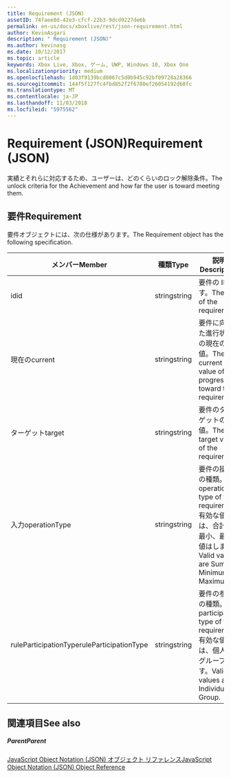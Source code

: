 ```yaml
---
title: Requirement (JSON)
assetID: 74faee8d-42e3-cfcf-22b3-9dcd9227de6b
permalink: en-us/docs/xboxlive/rest/json-requirement.html
author: KevinAsgari
description: " Requirement (JSON)"
ms.author: kevinasg
ms.date: 10/12/2017
ms.topic: article
keywords: Xbox Live, Xbox, ゲーム, UWP, Windows 10, Xbox One
ms.localizationpriority: medium
ms.openlocfilehash: 1d03f9139bcd8067c5d0b945c92bf09728a28366
ms.sourcegitcommit: 144f5f127fc4fbd852f2f6780ef26054192d68fc
ms.translationtype: MT
ms.contentlocale: ja-JP
ms.lasthandoff: 11/03/2018
ms.locfileid: "5975562"
---
```

# <a name="requirement-json"></a><span data-ttu-id="9ed46-104">Requirement (JSON)</span><span class="sxs-lookup"><span data-stu-id="9ed46-104">Requirement (JSON)</span></span>
<span data-ttu-id="9ed46-105">実績とそれらに対応するため、ユーザーは、どのくらいのロック解除条件。</span><span class="sxs-lookup"><span data-stu-id="9ed46-105">The unlock criteria for the Achievement and how far the user is toward meeting them.</span></span> 
<a id="ID4EN"></a>

 
## <a name="requirement"></a><span data-ttu-id="9ed46-106">要件</span><span class="sxs-lookup"><span data-stu-id="9ed46-106">Requirement</span></span>
 
<span data-ttu-id="9ed46-107">要件オブジェクトには、次の仕様があります。</span><span class="sxs-lookup"><span data-stu-id="9ed46-107">The Requirement object has the following specification.</span></span>
 
| <span data-ttu-id="9ed46-108">メンバー</span><span class="sxs-lookup"><span data-stu-id="9ed46-108">Member</span></span>| <span data-ttu-id="9ed46-109">種類</span><span class="sxs-lookup"><span data-stu-id="9ed46-109">Type</span></span>| <span data-ttu-id="9ed46-110">説明</span><span class="sxs-lookup"><span data-stu-id="9ed46-110">Description</span></span>| 
| --- | --- | --- | 
| <span data-ttu-id="9ed46-111">id</span><span class="sxs-lookup"><span data-stu-id="9ed46-111">id</span></span>| <span data-ttu-id="9ed46-112">string</span><span class="sxs-lookup"><span data-stu-id="9ed46-112">string</span></span>| <span data-ttu-id="9ed46-113">要件の ID です。</span><span class="sxs-lookup"><span data-stu-id="9ed46-113">The ID of the requirement.</span></span>| 
| <span data-ttu-id="9ed46-114">現在の</span><span class="sxs-lookup"><span data-stu-id="9ed46-114">current</span></span>| <span data-ttu-id="9ed46-115">string</span><span class="sxs-lookup"><span data-stu-id="9ed46-115">string</span></span>| <span data-ttu-id="9ed46-116">要件に向けた進行状況の現在の値。</span><span class="sxs-lookup"><span data-stu-id="9ed46-116">The current value of progression toward the requirement.</span></span>| 
| <span data-ttu-id="9ed46-117">ターゲット</span><span class="sxs-lookup"><span data-stu-id="9ed46-117">target</span></span>| <span data-ttu-id="9ed46-118">string</span><span class="sxs-lookup"><span data-stu-id="9ed46-118">string</span></span>| <span data-ttu-id="9ed46-119">要件のターゲットの値。</span><span class="sxs-lookup"><span data-stu-id="9ed46-119">The target value of the requirement.</span></span>| 
| <span data-ttu-id="9ed46-120">入力</span><span class="sxs-lookup"><span data-stu-id="9ed46-120">operationType</span></span>| <span data-ttu-id="9ed46-121">string</span><span class="sxs-lookup"><span data-stu-id="9ed46-121">string</span></span>| <span data-ttu-id="9ed46-122">要件の操作の種類。</span><span class="sxs-lookup"><span data-stu-id="9ed46-122">The operation type of the requirement.</span></span> <span data-ttu-id="9ed46-123">有効な値は、合計、最小、最大値はします。</span><span class="sxs-lookup"><span data-stu-id="9ed46-123">Valid values are Sum, Minimum, Maximum.</span></span>| 
| <span data-ttu-id="9ed46-124">ruleParticipationType</span><span class="sxs-lookup"><span data-stu-id="9ed46-124">ruleParticipationType</span></span>| <span data-ttu-id="9ed46-125">string</span><span class="sxs-lookup"><span data-stu-id="9ed46-125">string</span></span>| <span data-ttu-id="9ed46-126">要件の参加の種類。</span><span class="sxs-lookup"><span data-stu-id="9ed46-126">The participation type of the requirement.</span></span> <span data-ttu-id="9ed46-127">有効な値は、個人のグループです。</span><span class="sxs-lookup"><span data-stu-id="9ed46-127">Valid values are Individual, Group.</span></span>| 
  
<a id="ID4ETC"></a>

 
## <a name="see-also"></a><span data-ttu-id="9ed46-128">関連項目</span><span class="sxs-lookup"><span data-stu-id="9ed46-128">See also</span></span>
 
<a id="ID4EVC"></a>

 
##### <a name="parent"></a><span data-ttu-id="9ed46-129">Parent</span><span class="sxs-lookup"><span data-stu-id="9ed46-129">Parent</span></span> 

[<span data-ttu-id="9ed46-130">JavaScript Object Notation (JSON) オブジェクト リファレンス</span><span class="sxs-lookup"><span data-stu-id="9ed46-130">JavaScript Object Notation (JSON) Object Reference</span></span>](atoc-xboxlivews-reference-json.md)

   